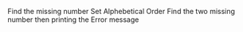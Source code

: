 Find the missing number
Set Alphebetical Order
Find the two missing number then printing the Error message
